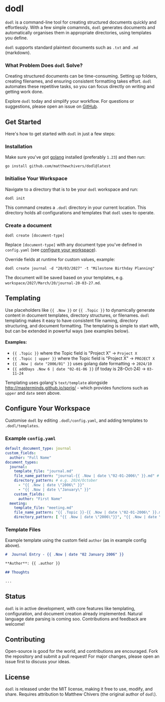 # dodl

`dodl` is a command-line tool for creating structured documents quickly and effortlessly.  With a few simple comamnds, `dodl` generates documents and automatically organises them in appropriate directories, using templates you define.

`dodl` supports standard plaintext documents such as `.txt` and `.md` (markdown).

### What Problem Does `dodl` Solve?

Creating structured documents can be time-consuming.  Setting up folders, creating filenames, and ensuring consistent formatting takes effort. `dodl` automates these repetitive tasks, so you can focus directly on writing and getting work done.

Explore `dodl` today and simplify your workflow.  For questions or suggestions, please open an issue on [GitHub](https://github.com/matthewchivers/dodl).

## Get Started

Here's how to get started with `dodl` in just a few steps:

### Installation

Make sure you've got [golang](https://go.dev/doc/install) installed (preferably `1.23`) and then run:

```
go install github.com/matthewchivers/dodl@latest
```

### Initialise Your Workspace

Navigate to a directory that is to be your `dodl` workspace and run:
```
dodl init
```

This command creates a `.dodl` directory in your current location.  This directory holds all configurations and templates that `dodl` uses to operate.

### Create a document

```
dodl create [document-type]
```

Replace `[document-type]` with any document type you've defined in `config.yaml` (see [configure your workspace](#configure-your-workspace)).

Override fields at runtime for custom values, example:

```
dodl create journal -d "20/03/2027" -t "Milestone Birthday Planning"
```

The document will be saved based on your templates, e.g. `workspace/2027/March/20/journal-20-03-27.md`.

## Templating

Use placeholders like `{{ .Now }}` or `{{ .Topic }}` to dynamically generate content in document templates, directory structures, or filenames.  `dodl` templating makes it easy to have consistent file naming, directory structuring, and document formatting.  The templating is simple to start with, but can be extended in powerful ways (see examples below).

#### Examples:
* `{{ .Topic }}` where the Topic field is "Project X" -> `Project X`
* `{{ .Topic | upper }}` where the Topic field is "Project X" -> `PROJECT X`
* `{{ .Now | date "2006/01" }}` uses golang date formatting -> `2024/10`
* `{{ addDays .Now 6 | date "02-01-06 }}` (if today is 28-Oct-24) -> `03-11-24`

Templating uses golang's `text/template` alongside http://masterminds.github.io/sprig/ - which provides functions such as `upper` and `date` seen above.

## Configure Your Workspace

Customise `dodl` by editing `.dodl/config.yaml`, and adding templates to `.dodl/templates`.

### Example `config.yaml`
``` yaml
default_document_type: journal
custom_fields:
  author: "Full Name"
document_types:
  journal:
    template_file: "journal.md"
    file_name_pattern: "journal-{{ .Now | date \"02-01-2006\" }}.md" # e.g. journal-28-10-24.md
    directory_pattern: # e.g. 2024/October
      - "{{ .Now | date \"2006\" }}"
      - "{{ .Now | date \"January\" }}"
    custom_fields:
      author: "First Name"
  meeting:
    template_file: "meeting.md"
    file_name_pattern: "{{ .Topic }}-{{ .Now | date \"02-01-2006\" }}.md"
    directory_pattern: [ "{{ .Now | date \"2006\"}}", "{{ .Now | date \"01\"}}" ]
```

### Template Files

Example template using the custom field `author` (as in example config above).

``` md
#  Journal Entry - {{ .Now | date "02 January 2006" }}

**Author**: {{ .author }}

## Thoughts

...
```

## Status

`dodl` is in active development, with core features like templating, configuration, and document creation already implemented. Natural language date parsing is coming soo.  Contributions and feedback are welcome!

## Contributing

Open-source is good for the world, and contributions are encouraged.  Fork the repository and submit a pull request!  For major changes, please open an issue first to discuss your ideas.

## License
`dodl` is released under the MIT license, making it free to use, modify, and share.  Requires attribution to Matthew Chivers (the original author of `dodl`).
